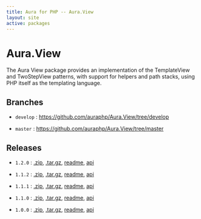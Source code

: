 ```yaml
---
title: Aura for PHP -- Aura.View
layout: site
active: packages
---
```


Aura.View
=========

The Aura View package provides an implementation of the TemplateView and TwoStepView patterns, with support for helpers and path stacks, using PHP itself as the templating language.

Branches
--------

- `develop` : <https://github.com/auraphp/Aura.View/tree/develop>

- `master` : <https://github.com/auraphp/Aura.View/tree/master>

Releases
--------

- `1.2.0` : [.zip](https://github.com/auraphp/Aura.View/zipball/1.2.0), [.tar.gz](https://github.com/auraphp/Aura.View/tarball/1.2.0), [readme](1.2.0/), [api](1.2.0/api/)

- `1.1.2` : [.zip](https://github.com/auraphp/Aura.View/zipball/1.1.2), [.tar.gz](https://github.com/auraphp/Aura.View/tarball/1.1.2), [readme](1.1.2/), [api](1.1.2/api/)

- `1.1.1` : [.zip](https://github.com/auraphp/Aura.View/zipball/1.1.1), [.tar.gz](https://github.com/auraphp/Aura.View/tarball/1.1.1), [readme](1.1.1/), [api](1.1.1/api/)

- `1.1.0` : [.zip](https://github.com/auraphp/Aura.View/zipball/1.1.0), [.tar.gz](https://github.com/auraphp/Aura.View/tarball/1.1.0), [readme](1.1.0/), [api](1.1.0/api/)

- `1.0.0` : [.zip](https://github.com/auraphp/Aura.View/zipball/1.0.0), [.tar.gz](https://github.com/auraphp/Aura.View/tarball/1.0.0), [readme](1.0.0/), [api](1.0.0/api/)
